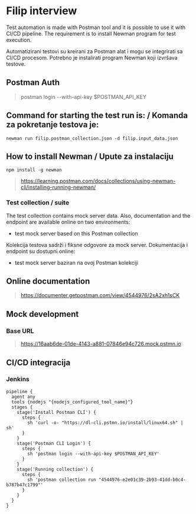 # Filip interview

Test automation is made with Postman tool and it is possible to use it with CI/CD pipeline. The requirement is to install Newman program for test execution.

Automatizirani testovi su kreirani za Postman alat i mogu se integrirati sa CI/CD procesom. Potrebno je instalirati program Newman koji izvršava testove.

## Postman Auth
> postman login --with-api-key $POSTMAN_API_KEY


## Command for starting the test run is: / Komanda za pokretanje testova je: 
`newman run filip.postman_collection.json -d filip.input_data.json`


## How to install Newman / Upute za instalaciju

`npm install -g newman`


> https://learning.postman.com/docs/collections/using-newman-cli/installing-running-newman/



### Test collection / suite
The test collection contains mock server data. Also, documentation and the endpoint are available online on two environments:
* test mock server based on this Postman collection


Kolekcija testova sadrži i fiksne odgovore za mock server. Dokumentacija i endpoint su dostupni online:
* test mock server baziran na ovoj Postman kolekciji

## Online documentation
> https://documenter.getpostman.com/view/4544976/2sA2xh1sCK


## Mock development
### Base URL 
> https://16aab6de-01de-4143-a881-07846e94c726.mock.pstmn.io


## CI/CD integracija
### Jenkins
```
pipeline {
  agent any
  tools {nodejs "{nodejs_configured_tool_name}"}
  stages {
    stage('Install Postman CLI') {
      steps {
        sh 'curl -o- "https://dl-cli.pstmn.io/install/linux64.sh" | sh'
      }
    }
    stage('Postman CLI Login') {
      steps {
        sh 'postman login --with-api-key $POSTMAN_API_KEY'
      }
    }
    stage('Running collection') {
      steps {
        sh 'postman collection run "4544976-e2e01c39-2b93-41dd-b0c4-b787b47c1799"'
      }
    }
  }
}
```

